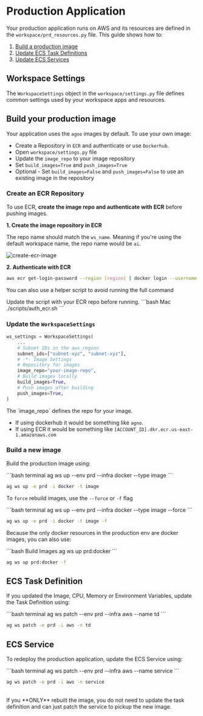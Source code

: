 # Production Application

Your production application runs on AWS and its resources are defined in the `workspace/prd_resources.py` file. This guide shows how to:

1. [Build a production image](#build-your-production-image)
2. [Update ECS Task Definitions](#ecs-task-definition)
3. [Update ECS Services](#ecs-service)

## Workspace Settings

The `WorkspaceSettings` object in the `workspace/settings.py` file defines common settings used by your workspace apps and resources.

## Build your production image

Your application uses the `agno` images by default. To use your own image:

* Create a Repository in `ECR` and authenticate or use `Dockerhub`.
* Open `workspace/settings.py` file
* Update the `image_repo` to your image repository
* Set `build_images=True` and `push_images=True`
* Optional - Set `build_images=False` and `push_images=False` to use an existing image in the repository

### Create an ECR Repository

To use ECR, **create the image repo and authenticate with ECR** before pushing images.

**1. Create the image repository in ECR**

The repo name should match the `ws_name`. Meaning if you're using the default workspace name, the repo name would be `ai`.

<img src="https://mintlify.s3.us-west-1.amazonaws.com/agno/images/create-ecr-image.png" alt="create-ecr-image" />

**2. Authenticate with ECR**

```bash Authenticate with ECR
aws ecr get-login-password --region [region] | docker login --username AWS --password-stdin [account].dkr.ecr.[region].amazonaws.com
```

You can also use a helper script to avoid running the full command

<Note>
  Update the script with your ECR repo before running.
</Note>

<CodeGroup>
  ```bash Mac
  ./scripts/auth_ecr.sh
  ```
</CodeGroup>

### Update the `WorkspaceSettings`

```python workspace/settings.py
ws_settings = WorkspaceSettings(
    ...
    # Subnet IDs in the aws_region
    subnet_ids=["subnet-xyz", "subnet-xyz"],
    # -*- Image Settings
    # Repository for images
    image_repo="your-image-repo",
    # Build images locally
    build_images=True,
    # Push images after building
    push_images=True,
)
```

<Note>
  The `image_repo` defines the repo for your image.

  * If using dockerhub it would be something like `agno`.
  * If using ECR it would be something like `[ACCOUNT_ID].dkr.ecr.us-east-1.amazonaws.com`
</Note>

### Build a new image

Build the production image using:

<CodeGroup>
  ```bash terminal
  ag ws up --env prd --infra docker --type image
  ```

  ```bash shorthand
  ag ws up -e prd -i docker -t image
  ```
</CodeGroup>

To `force` rebuild images, use the `--force` or `-f` flag

<CodeGroup>
  ```bash terminal
  ag ws up --env prd --infra docker --type image --force
  ```

  ```bash shorthand
  ag ws up -e prd -i docker -t image -f
  ```
</CodeGroup>

Because the only docker resources in the production env are docker images, you can also use:

<CodeGroup>
  ```bash Build Images
  ag ws up prd:docker
  ```

  ```bash Force Build Images
  ag ws up prd:docker -f
  ```
</CodeGroup>

## ECS Task Definition

If you updated the Image, CPU, Memory or Environment Variables, update the Task Definition using:

<CodeGroup>
  ```bash terminal
  ag ws patch --env prd --infra aws --name td
  ```

  ```bash shorthand
  ag ws patch -e prd -i aws -n td
  ```
</CodeGroup>

## ECS Service

To redeploy the production application, update the ECS Service using:

<CodeGroup>
  ```bash terminal
  ag ws patch --env prd --infra aws --name service
  ```

  ```bash shorthand
  ag ws patch -e prd -i aws -n service
  ```
</CodeGroup>

<br />

<Note>
  If you **ONLY** rebuilt the image, you do not need to update the task definition and can just patch the service to pickup the new image.
</Note>
